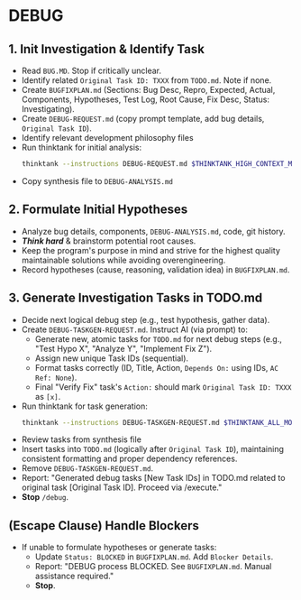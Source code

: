 # DEBUG

## 1. Init Investigation & Identify Task
- Read `BUG.MD`. Stop if critically unclear.
- Identify related `Original Task ID: TXXX` from `TODO.md`. Note if none.
- Create `BUGFIXPLAN.md` (Sections: Bug Desc, Repro, Expected, Actual, Components, Hypotheses, Test Log, Root Cause, Fix Desc, Status: Investigating).
- Create `DEBUG-REQUEST.md` (copy prompt template, add bug details, `Original Task ID`).
- Identify relevant development philosophy files
- Run thinktank for initial analysis:
    ```bash
    thinktank --instructions DEBUG-REQUEST.md $THINKTANK_HIGH_CONTEXT_MODELS $THINKTANK_SYNTHESIS_MODEL $(find_philosophy_files) $(find_glance_files) ./
    ```
- Copy synthesis file to `DEBUG-ANALYSIS.md`

## 2. Formulate Initial Hypotheses
- Analyze bug details, components, `DEBUG-ANALYSIS.md`, code, git history.
- ***Think hard*** & brainstorm potential root causes.
- Keep the program's purpose in mind and strive for the highest quality maintainable solutions while avoiding overengineering.
- Record hypotheses (cause, reasoning, validation idea) in `BUGFIXPLAN.md`.

## 3. Generate Investigation Tasks in TODO.md
- Decide next logical debug step (e.g., test hypothesis, gather data).
- Create `DEBUG-TASKGEN-REQUEST.md`. Instruct AI (via prompt) to:
    - Generate new, atomic tasks for `TODO.md` for next debug steps (e.g., "Test Hypo X", "Analyze Y", "Implement Fix Z").
    - Assign new unique Task IDs (sequential).
    - Format tasks correctly (ID, Title, Action, `Depends On:` using IDs, `AC Ref: None`).
    - Final "Verify Fix" task's `Action:` should mark `Original Task ID: TXXX` as `[x]`.
- Run thinktank for task generation:
    ```bash
    thinktank --instructions DEBUG-TASKGEN-REQUEST.md $THINKTANK_ALL_MODELS $THINKTANK_SYNTHESIS_MODEL $(find_philosophy_files) $(find_glance_files) BUGFIXPLAN.md DEBUG-ANALYSIS.md
    ```
- Review tasks from synthesis file
- Insert tasks into `TODO.md` (logically after `Original Task ID`), maintaining consistent formatting and proper dependency references.
- Remove `DEBUG-TASKGEN-REQUEST.md`.
- Report: "Generated debug tasks [New Task IDs] in TODO.md related to original task [Original Task ID]. Proceed via /execute."
- **Stop** `/debug`.

## (Escape Clause) Handle Blockers
- If unable to formulate hypotheses or generate tasks:
    - Update `Status: BLOCKED` in `BUGFIXPLAN.md`. Add `Blocker Details`.
    - Report: "DEBUG process BLOCKED. See `BUGFIXPLAN.md`. Manual assistance required."
    - **Stop**.

